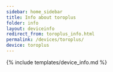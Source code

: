 ```yaml
---
sidebar: home_sidebar
title: Info about toroplus
folder: info
layout: deviceinfo
redirect_from: toroplus_info.html
permalink: /devices/toroplus/
device: toroplus
---
```

{% include templates/device_info.md %}

